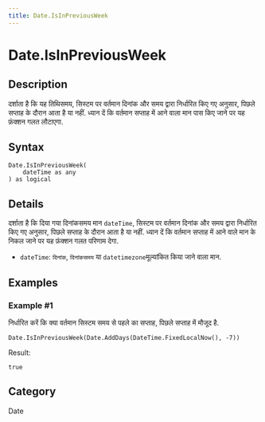 ```yaml
---
title: Date.IsInPreviousWeek
---
```


# Date.IsInPreviousWeek


## Description

दर्शाता है कि यह तिथिसमय, सिस्टम पर वर्तमान दिनांक और समय द्वारा निर्धारित किए गए अनुसार, पिछले सप्ताह के दौरान आता है या नहीं. ध्यान दें कि वर्तमान सप्ताह में आने वाला मान पास किए जाने पर यह फ़ंक्शन गलत लौटाएगा.


## Syntax

```powerquery
Date.IsInPreviousWeek(
    dateTime as any
) as logical
```


## Details

दर्शाता है कि दिया गया दिनांकसमय मान <code>dateTime</code>, सिस्टम पर वर्तमान दिनांक और समय द्वारा निर्धारित किए गए अनुसार, पिछले सप्ताह के दौरान आता है या नहीं. ध्यान दें कि वर्तमान सप्ताह में आने वाले मान के निकल जाने पर यह फ़ंक्शन गलत परिणाम देगा.      <ul>      <li><code>dateTime</code>: <code>दिनांक</code>, <code>दिनांकसमय</code> या <code>datetimezone</code>मूल्यांकित किया जाने वाला मान.</li>      </ul>


## Examples

### Example #1 
निर्धारित करें कि क्या वर्तमान सिस्टम समय से पहले का सप्ताह, पिछले सप्ताह में मौजूद है.
```powerquery
Date.IsInPreviousWeek(Date.AddDays(DateTime.FixedLocalNow(), -7))
```

Result: 
```powerquery
true
```




## Category
Date
